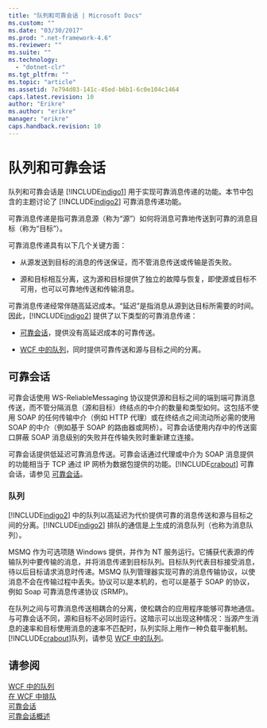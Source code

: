 ```yaml
---
title: "队列和可靠会话 | Microsoft Docs"
ms.custom: ""
ms.date: "03/30/2017"
ms.prod: ".net-framework-4.6"
ms.reviewer: ""
ms.suite: ""
ms.technology: 
  - "dotnet-clr"
ms.tgt_pltfrm: ""
ms.topic: "article"
ms.assetid: 7e794d03-141c-45ed-b6b1-6c0e104c1464
caps.latest.revision: 10
author: "Erikre"
ms.author: "erikre"
manager: "erikre"
caps.handback.revision: 10
---
```

# 队列和可靠会话
队列和可靠会话是 [!INCLUDE[indigo1](../../../../includes/indigo1-md.md)] 用于实现可靠消息传递的功能。本节中包含的主题讨论了 [!INCLUDE[indigo2](../../../../includes/indigo2-md.md)] 可靠消息传递功能。  
  
 可靠消息传递是指可靠消息源（称为“源”）如何将消息可靠地传送到可靠的消息目标（称为“目标”）。  
  
 可靠消息传递具有以下几个关键方面：  
  
-   从源发送到目标的消息的传送保证，而不管消息传送或传输是否失败。  
  
-   源和目标相互分离，这为源和目标提供了独立的故障与恢复，即使源或目标不可用，也可以可靠地传送和传输消息。  
  
 可靠消息传递经常伴随高延迟成本。“延迟”是指消息从源到达目标所需要的时间。因此，[!INCLUDE[indigo2](../../../../includes/indigo2-md.md)] 提供了以下类型的可靠消息传递：  
  
-   [可靠会话](../../../../docs/framework/wcf/feature-details/reliable-sessions.md)，提供没有高延迟成本的可靠传送。  
  
-   [WCF 中的队列](../../../../docs/framework/wcf/feature-details/queues-in-wcf.md)，同时提供可靠传送和源与目标之间的分离。  
  
## 可靠会话  
 可靠会话使用 WS\-ReliableMessaging 协议提供源和目标之间的端到端可靠消息传送，而不管分隔消息（源和目标）终结点的中介的数量和类型如何。这包括不使用 SOAP 的任何传输中介（例如 HTTP 代理）或在终结点之间流动所必需的使用 SOAP 的中介（例如基于 SOAP 的路由器或网桥）。可靠会话使用内存中的传送窗口屏蔽 SOAP 消息级别的失败并在传输失败时重新建立连接。  
  
 可靠会话提供低延迟可靠消息传送。可靠会话通过代理或中介为 SOAP 消息提供的功能相当于 TCP 通过 IP 网桥为数据包提供的功能。[!INCLUDE[crabout](../../../../includes/crabout-md.md)] 可靠会话，请参见 [可靠会话](../../../../docs/framework/wcf/feature-details/reliable-sessions.md)。  
  
### 队列  
 [!INCLUDE[indigo2](../../../../includes/indigo2-md.md)] 中的队列以高延迟为代价提供可靠的消息传送和源与目标之间的分离。[!INCLUDE[indigo2](../../../../includes/indigo2-md.md)] 排队的通信是上生成的消息队列（也称为消息队列）。  
  
 MSMQ 作为可选项随 Windows 提供，并作为 NT 服务运行。它捕获代表源的传输队列中要传输的消息，并将消息传递到目标队列。目标队列代表目标接受消息，待以后目标请求消息时传递。MSMQ 队列管理器实现可靠的消息传输协议，以使消息不会在传输过程中丢失。协议可以是本机的，也可以是基于 SOAP 的协议，例如 Soap 可靠消息传递协议 \(SRMP\)。  
  
 在队列之间与可靠消息传送相耦合的分离，使松耦合的应用程序能够可靠地通信。与可靠会话不同，源和目标不必同时运行。这暗示可以出现这种情况：当源产生消息的速率和目标使用消息的速率不匹配时，队列实际上用作一种负载平衡机制。[!INCLUDE[crabout](../../../../includes/crabout-md.md)]队列，请参见 [WCF 中的队列](../../../../docs/framework/wcf/feature-details/queues-in-wcf.md)。  
  
## 请参阅  
 [WCF 中的队列](../../../../docs/framework/wcf/feature-details/queues-in-wcf.md)   
 [在 WCF 中排队](../../../../docs/framework/wcf/feature-details/queuing-in-wcf.md)   
 [可靠会话](../../../../docs/framework/wcf/feature-details/reliable-sessions.md)   
 [可靠会话概述](../../../../docs/framework/wcf/feature-details/reliable-sessions-overview.md)
